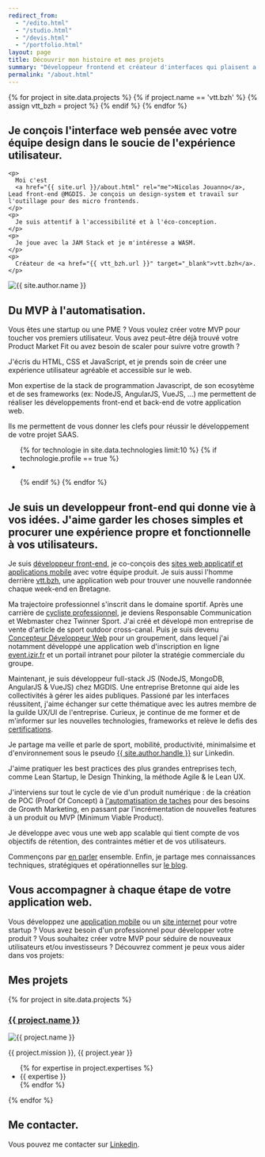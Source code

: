 ```yaml
---
redirect_from:
  - "/edito.html"
  - "/studio.html"
  - "/devis.html"
  - "/portfolio.html"
layout: page
title: Découvrir mon histoire et mes projets
summary: "Développeur frontend et créateur d'interfaces qui plaisent a vos utilisateurs."
permalink: "/about.html"
---
```


<!-- set vtt_bzh variable -->

{% for project in site.data.projects %} {% if project.name == 'vtt.bzh' %} {% assign vtt_bzh = project %} {% endif %} {% endfor %}

<!-- Header
================================================== -->
<section id="cta" class="c-section c-section--main c-section--row">
  <div class="c-section__text">
    <h1 class="c-section__title">Je conçois l'interface web pensée avec votre équipe design dans le soucie de l'expérience utilisateur.</h1>

    <p>
      Moi c'est
      <a href="{{ site.url }}/about.html" rel="me">Nicolas Jouanno</a>, Lead front-end @MGDIS. Je conçois un design-system et travail sur l'outillage pour des micro frontends.
    </p>
    <p>
      Je suis attentif à l'accessibilité et à l'éco-conception.
    </p>
    <p>
      Je joue avec la JAM Stack et je m'intéresse a WASM.
    </p>
    <p>
      Créateur de <a href="{{ vtt_bzh.url }}" target="_blank">vtt.bzh</a>.
    </p>

  </div>

  <img class="c-section__image" src="{{ site.author.avatar }}" alt="{{ site.author.name }}" />
</section>

<!-- About
================================================== -->

## Du MVP à l'automatisation.

Vous êtes une startup ou une PME ? Vous voulez créer votre MVP pour toucher vos premiers utilisateur. Vous avez peut-être déjà trouvé votre Product Market Fit ou avez besoin de scaler pour suivre votre growth ?

J'écris du HTML, CSS et JavaScript, et je prends soin de créer une expérience utilisateur agréable et accessible sur le web.

Mon expertise de la stack de programmation Javascript, de son ecosytème et de ses frameworks (ex: NodeJS, AngularJS, VueJS, ...) me permettent de réaliser les développements front-end et back-end de votre application web.

Ils me permettent de vous donner les clefs pour réussir le développement de votre projet SAAS.

<!-- technologies -->
<ul class="c-icons-list">
  {% for technologie in site.data.technologies limit:10 %} {% if
  technologie.profile == true %}

  <li class="c-icons-list__element">
    <i class="{{technologie.icon}} icon--x3 "></i>
  </li>

{% endif %} {% endfor %}

</ul>

## Je suis un developpeur front-end qui donne vie à vos idées. J'aime garder les choses simples et procurer une expérience propre et fonctionnelle à vos utilisateurs.

Je suis <a href="/">développeur front-end</a>, je co-conçois des <a href="/offres/site-applicatif.html">sites web applicatif et applications mobile</a> avec votre équipe produit. Je suis aussi l'homme derrière <a href="https://vtt.bzh">vtt.bzh</a>, une application web pour trouver une nouvelle randonnée chaque week-end en Bretagne.

Ma trajectoire professionnel s'inscrit dans le domaine sportif. Après une carrière de <a href="/results.html">cycliste professionnel</a>, je deviens Responsable Communication et Webmaster chez Twinner Sport. J'ai créé et dévelopé mon entreprise de vente d'article de sport outdoor cross-canal. Puis je suis devenu <a href="/creation-site-internet.html">Concepteur Développeur Web</a> pour un groupement, dans lequel j'ai notamment développé une application web d'inscription en ligne <a href="/portfolio/project/event-izir.html">event.izir.fr</a> et un portail intranet pour piloter la stratégie commerciale du groupe.

Maintenant, je suis développeur full-stack JS (NodeJS, MongoDB, AngularJS & VueJS) chez MGDIS. Une entreprise Bretonne qui aide les collectivités à gérer les aides publiques. Passioné par les interfaces réussitent, j'aime échanger sur cette thématique avec les autres membre de la guilde UX/UI de l'entreprise. Curieux, je continue de me former et de m'informer sur les nouvelles technologies, frameworks et relève le defis des <a href="{{ site.url }}/certifications.html">certifications</a>.

Je partage ma veille et parle de sport, mobilité, productivité, minimalsime et d'environnement sous le pseudo <a href="{{ site.author.linkedin }}">{{ site.author.handle }}</a> sur Linkedin.

J'aime pratiquer les best practices des plus grandes entreprises tech, comme Lean Startup, le Design Thinking, la méthode Agile & le Lean UX.

J'interviens sur tout le cycle de vie d'un produit numérique : de la création de POC (Proof Of Concept) à <a href="/expertises/developpeur-back-end.html">l'automatisation de taches</a> pour des besoins de Growth Marketing, en passant par l'incrémentation de nouvelles features à un produit ou MVP (Minimum Viable Product).

Je développe avec vous une web app scalable qui tient compte de vos objectifs de rétention, des contraintes métier et de vos utilisateurs.

Commençons par <a href="{{ site.author.linkedin }}">en parler</a> ensemble. Enfin, je partage mes connaissances techniques, stratégiques et opérationnelles sur <a href="{{ site.url }}/stories.html">le blog</a>.

## Vous accompagner à chaque étape de votre application web.

Vous développez une <a href="/offres/site-applicatif.html">application mobile</a> ou un <a href="/offres/site-vitrine.html">site internet</a> pour votre startup ? Vous avez besoin d'un professionnel pour développer votre produit ? Vous souhaitez créer votre MVP pour séduire de nouveaux utilisateurs et/ou investisseurs ? Découvrez comment je peux vous aider dans vos projets:

## Mes projets

{% for project in site.data.projects %}

  <article id="{{ project.name }}" class="u-grid">
    <div class="u-grid__col-6">
      <h3>
        <a href="{{ project.url }}" target="_blank">{{ project.name }}</a>
      </h3>
      <img
        src="{{ project.images[0] }}"
        alt="{{ project.name }}"
      />
    </div>
    <div class="u-grid__col-6">
      <p>{{ project.mission }}, {{ project.year }}</p>
      <ul>
        {% for expertise in project.expertises %}
          <li>{{ expertise }}</li>
        {% endfor %}
      </ul>
    </div>
  </article>
{% endfor %}

## Me contacter.

Vous pouvez me contacter sur <a href="{{ site.author.linkedin }}">Linkedin</a>.
